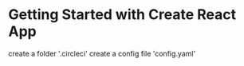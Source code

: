 # Getting Started with Create React App
create a folder '.circleci'
create a config file 'config.yaml'
